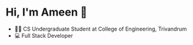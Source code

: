 <h1>Hi, I'm Ameen 👋</h1>

- 🧑‍🎓 CS Undergraduate Student at College of Engineering, Trivandrum
- 💻 Full Stack Developer
